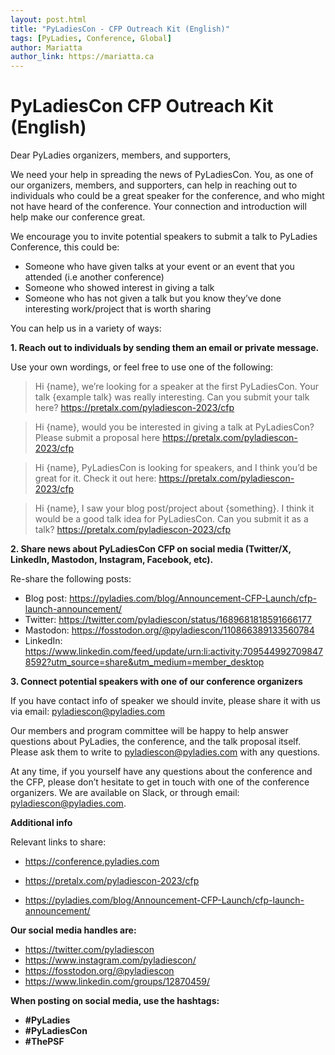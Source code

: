```yaml
---
layout: post.html
title: "PyLadiesCon - CFP Outreach Kit (English)"
tags: [PyLadies, Conference, Global]
author: Mariatta
author_link: https://mariatta.ca
---
```


# PyLadiesCon CFP Outreach Kit (English)

Dear PyLadies organizers, members, and supporters,

We need your help in spreading the news of PyLadiesCon. You, as one of our organizers,
members, and supporters, can help in reaching out to individuals who could be a
great speaker for the conference, and who might not have heard of the conference.
Your connection and introduction will help make our conference great.

We encourage you to invite potential speakers to submit a talk to PyLadies Conference,
this could be:
- Someone who have given talks at your event or an event that you attended (i.e another conference)
- Someone who showed interest in giving a talk
- Someone who has not given a talk but you know they’ve done interesting work/project that is worth sharing

You can help us in a variety of ways:

**1. Reach out to individuals by sending them an email or private message.**
   
   Use your own wordings, or feel free to use one of the following:

   > Hi {name}, we’re looking for a speaker at the first PyLadiesCon.
   > Your talk {example talk} was really interesting. Can you submit your talk here?
   > https://pretalx.com/pyladiescon-2023/cfp


   > Hi {name}, would you be interested in giving a talk at PyLadiesCon? Please
   > submit a proposal here https://pretalx.com/pyladiescon-2023/cfp

   > Hi {name}, PyLadiesCon is looking for speakers, and I think you’d be great for it.
   > Check it out here: https://pretalx.com/pyladiescon-2023/cfp

   > Hi {name}, I saw your blog post/project about {something}. I think it would be
   > a good talk idea for PyLadiesCon. Can you submit it as a talk? https://pretalx.com/pyladiescon-2023/cfp

**2. Share news about PyLadiesCon CFP on social media (Twitter/X, LinkedIn, Mastodon, Instagram, Facebook, etc).** 

   Re-share the following posts:

   - Blog post: https://pyladies.com/blog/Announcement-CFP-Launch/cfp-launch-announcement/
   - Twitter: https://twitter.com/pyladiescon/status/1689681818591666177
   - Mastodon: https://fosstodon.org/@pyladiescon/110866389133560784
   - LinkedIn: https://www.linkedin.com/feed/update/urn:li:activity:7095449927098478592?utm_source=share&utm_medium=member_desktop

**3. Connect potential speakers with one of our conference organizers**

   If you have contact info of speaker we should invite, please share it with us via email:
   pyladiescon@pyladies.com


Our members and program committee will be happy to help answer questions about
PyLadies, the conference, and the talk proposal itself. Please ask them to write to
pyladiescon@pyladies.com with any questions. 

At any time, if you yourself have any questions about the conference and the CFP,
please don’t hesitate to get in touch with one of the conference organizers.
We are available on Slack, or through email: pyladiescon@pyladies.com.


**Additional info**

Relevant links to share:

- https://conference.pyladies.com

- https://pretalx.com/pyladiescon-2023/cfp

- https://pyladies.com/blog/Announcement-CFP-Launch/cfp-launch-announcement/

**Our social media handles are:**

- https://twitter.com/pyladiescon
- https://www.instagram.com/pyladiescon/
- https://fosstodon.org/@pyladiescon
- https://www.linkedin.com/groups/12870459/


**When posting on social media, use the hashtags:**

- **#PyLadies**
- **#PyLadiesCon**
- **#ThePSF**
